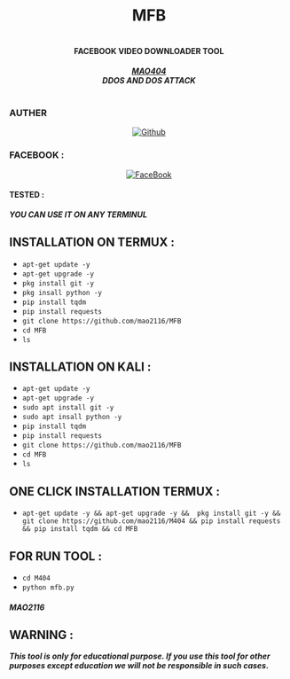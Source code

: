 <div align="center">
<h1> MFB <h1>
<h4>FACEBOOK VIDEO DOWNLOADER TOOL</h4>
</div>
<div align ="center"> 
<i><b> <a href="https://www.facebook.com/mAoVirUs2116/">
MAO404 </a><br>
DDOS AND DOS ATTACK </b></i>

</div>
<br>
<h3>AUTHER</h3>
<p align="center">
<a href="https://github.com/mao2116"><img title="Github" src="https://img.shields.io/badge/mao2116-grey?style=for-the-badge&logo=github"></a> </p>

### FACEBOOK :
<p align="center"> 
<a href="https://www.facebook.com/mAoVirUs2116/"><img title="FaceBook" src="https://img.shields.io/badge/FB-MAO VIRUS-lightgrey?style=for-the-badge&logo=facebook"></a>
</p>


#### TESTED :
***YOU CAN USE IT ON ANY TERMINUL***

## INSTALLATION ON TERMUX :

* `apt-get update -y`
* `apt-get upgrade -y`
* `pkg install git -y`
* `pkg insall python -y`
* `pip install tqdm`
* `pip install requests`
* `git clone https://github.com/mao2116/MFB`
* `cd MFB`
* `ls`
## INSTALLATION ON KALI :
* `apt-get update -y`
* `apt-get upgrade -y`
* `sudo apt install git -y`
* `sudo apt insall python -y`
* `pip install tqdm`
* `pip install requests`
* `git clone https://github.com/mao2116/MFB`
* `cd MFB`
* `ls`
## ONE CLICK INSTALLATION TERMUX :
* `apt-get update -y && apt-get upgrade -y &&  pkg install git -y && git clone https://github.com/mao2116/M404 && pip install requests && pip install tqdm && cd MFB `


## FOR RUN TOOL :
* `cd M404`
* `python mfb.py`



##### MAO2116

## WARNING : 
***This tool is only for educational purpose. If you use this tool for other purposes except education we will not be responsible in such cases.***

